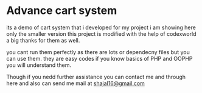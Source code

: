 # Advance cart system
its a demo of cart system that i developed for my project i am showing here only the smaller version
this project is modified with the help of codexworld a big thanks for them as well.

you cant run them perfectly as there are lots or dependecny files but you can use them.
they are easy codes if you know basics of PHP and OOPHP you will understand them.

Though if you nedd further assistance you can contact me and through here and also can send me mail 
at shajal16@gmail.com

